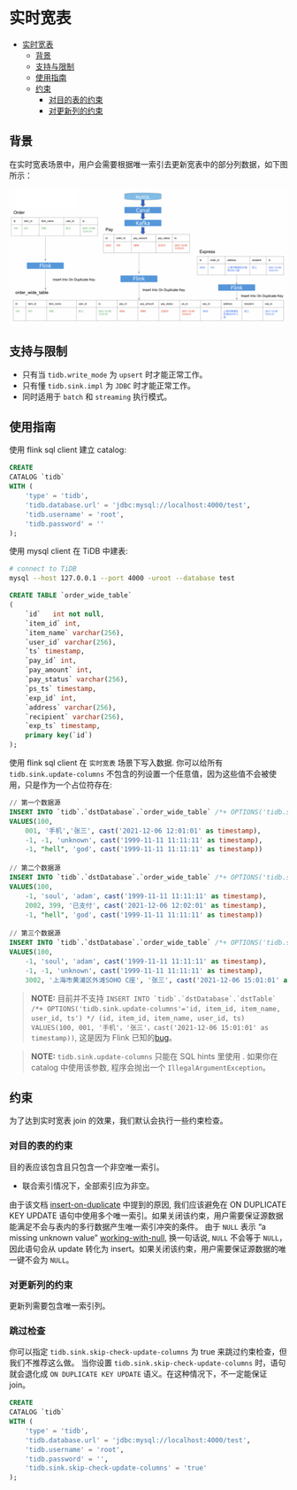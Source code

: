 # 实时宽表

* [实时宽表](#实时宽表)
    * [背景](#背景)
    * [支持与限制](#支持与限制)
    * [使用指南](#使用指南)
    * [约束](#约束)
        * [对目的表的约束](#对目的表的约束)
        * [对更新列的约束](#对更新列的约束)


## 背景

在实时宽表场景中，用户会需要根据唯一索引去更新宽表中的部分列数据，如下图所示：

![image alt text](design/imgs/real-time-wide-table/Materialized-View.png)

## 支持与限制

- 只有当 `tidb.write_mode` 为 `upsert` 时才能正常工作。
- 只有懂 `tidb.sink.impl` 为 `JDBC` 时才能正常工作。
- 同时适用于 `batch` 和 `streaming` 执行模式。

## 使用指南

使用 flink sql client 建立 catalog:

```sql
CREATE
CATALOG `tidb`
WITH (
    'type' = 'tidb',
    'tidb.database.url' = 'jdbc:mysql://localhost:4000/test',
    'tidb.username' = 'root',
    'tidb.password' = ''
);
```

使用 mysql client 在 TiDB 中建表:

```bash
# connect to TiDB
mysql --host 127.0.0.1 --port 4000 -uroot --database test
```

```sql
CREATE TABLE `order_wide_table`
(
    `id`   int not null,
    `item_id` int,
    `item_name` varchar(256),
    `user_id` varchar(256),
    `ts` timestamp,
    `pay_id` int,
    `pay_amount` int,
    `pay_status` varchar(256),
    `ps_ts` timestamp,
    `exp_id` int,
    `address` varchar(256),
    `recipient` varchar(256),
    `exp_ts` timestamp,
    primary key(`id`)
);
```

使用 flink sql client 在 `实时宽表` 场景下写入数据. 你可以给所有 `tidb.sink.update-columns` 不包含的列设置一个任意值，因为这些值不会被使用，只是作为一个占位符存在:

```sql
// 第一个数据源
INSERT INTO `tidb`.`dstDatabase`.`order_wide_table` /*+ OPTIONS('tidb.sink.update-columns'='id, item_id, item_name, user_id, ts') */
VALUES(100, 
    001, '手机','张三', cast('2021-12-06 12:01:01' as timestamp), 
    -1, -1, 'unknown', cast('1999-11-11 11:11:11' as timestamp),
    -1, "hell", 'god', cast('1999-11-11 11:11:11' as timestamp))

// 第二个数据源
INSERT INTO `tidb`.`dstDatabase`.`order_wide_table` /*+ OPTIONS('tidb.sink.update-columns'='id, pay_id, pay_amount, pay_status, ps_ts') */
VALUES(100, 
    -1, 'soul', 'adam', cast('1999-11-11 11:11:11' as timestamp),
    2002, 399, '已支付', cast('2021-12-06 12:02:01' as timestamp), 
    -1, "hell", 'god', cast('1999-11-11 11:11:11' as timestamp))

// 第三个数据源
INSERT INTO `tidb`.`dstDatabase`.`order_wide_table` /*+ OPTIONS('tidb.sink.update-columns'='id, exp_id, address, recipient, exp_ts') */
VALUES(100, 
    -1, 'soul', 'adam', cast('1999-11-11 11:11:11' as timestamp),
    -1, -1, 'unknown', cast('1999-11-11 11:11:11' as timestamp),
    3002, '上海市黄浦区外滩SOHO C座', '张三', cast('2021-12-06 15:01:01' as timestamp))
```

> **NOTE:**
>  目前并不支持 ```INSERT INTO `tidb`.`dstDatabase`.`dstTable` /*+ OPTIONS('tidb.sink.update-columns'='id, item_id, item_name, user_id, ts') */ (id, item_id, item_name, user_id, ts)
VALUES(100, 001, '手机'，'张三'，cast('2021-12-06 15:01:01' as timestamp))```, 这是因为 Flink 已知的[bug](https://issues.apache.org/jira/browse/FLINK-27683)。

> **NOTE:**
> `tidb.sink.update-columns` 只能在 SQL hints 里使用 . 如果你在 catalog 中使用该参数, 程序会抛出一个 `IllegalArgumentException`。

## 约束

为了达到实时宽表 join 的效果，我们默认会执行一些约束检查。

### 对目的表的约束

目的表应该包含且只包含一个非空唯一索引。
- 联合索引情况下，全部索引应为非空。

由于该文档 [insert-on-duplicate](https://dev.mysql.com/doc/refman/8.0/en/insert-on-duplicate.html) 中提到的原因, 我们应该避免在 ON DUPLICATE KEY UPDATE 语句中使用多个唯一索引。如果关闭该约束，用户需要保证源数据能满足不会与表内的多行数据产生唯一索引冲突的条件。
由于 `NULL` 表示 “a missing unknown value” [working-with-null](https://dev.mysql.com/doc/refman/8.0/en/working-with-null.html), 换一句话说, `NULL` 不会等于 `NULL`，因此语句会从 update 转化为 insert。如果关闭该约束，用户需要保证源数据的唯一键不会为 `NULL`。

### 对更新列的约束

更新列需要包含唯一索引列。

### 跳过检查

你可以指定 `tidb.sink.skip-check-update-columns` 为 true 来跳过约束检查，但我们不推荐这么做。
当你设置 `tidb.sink.skip-check-update-columns` 时，语句就会退化成 `ON DUPLICATE KEY UPDATE` 语义。在这种情况下，不一定能保证 join。

```sql
CREATE
CATALOG `tidb`
WITH (
    'type' = 'tidb',
    'tidb.database.url' = 'jdbc:mysql://localhost:4000/test',
    'tidb.username' = 'root',
    'tidb.password' = '',
    'tidb.sink.skip-check-update-columns' = 'true'
);
```

